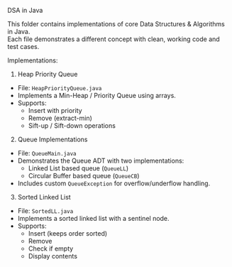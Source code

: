 DSA in Java

This folder contains implementations of core Data Structures & Algorithms in Java.  
Each file demonstrates a different concept with clean, working code and test cases.


Implementations:

1. Heap Priority Queue
- File: `HeapPriorityQueue.java`  
- Implements a Min-Heap / Priority Queue using arrays.  
- Supports:
  - Insert with priority
  - Remove (extract-min)
  - Sift-up / Sift-down operations  

2. Queue Implementations
- File: `QueueMain.java`  
- Demonstrates the Queue ADT with two implementations:  
  - Linked List based queue (`QueueLL`)  
  - Circular Buffer based queue (`QueueCB`)  
- Includes custom `QueueException` for overflow/underflow handling.  


3. Sorted Linked List
- File: `SortedLL.java`  
- Implements a sorted linked list with a sentinel node.  
- Supports:
  - Insert (keeps order sorted)
  - Remove
  - Check if empty
  - Display contents  


